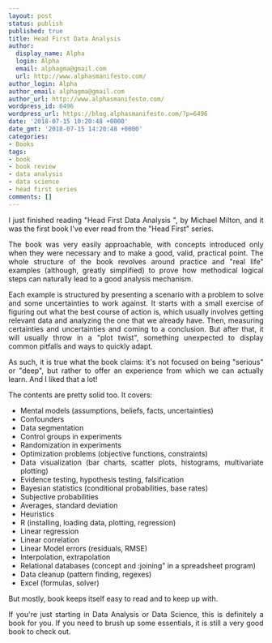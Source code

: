 ```yaml
---
layout: post
status: publish
published: true
title: Head First Data Analysis
author:
  display_name: Alpha
  login: Alpha
  email: alphagma@gmail.com
  url: http://www.alphasmanifesto.com/
author_login: Alpha
author_email: alphagma@gmail.com
author_url: http://www.alphasmanifesto.com/
wordpress_id: 6496
wordpress_url: https://blog.alphasmanifesto.com/?p=6496
date: '2018-07-15 10:20:48 +0000'
date_gmt: '2018-07-15 14:20:48 +0000'
categories:
- Books
tags:
- book
- book review
- data analysis
- data science
- head first series
comments: []
---
```

<p style="text-align: justify;">I just finished reading "Head First Data Analysis ", by Michael Milton, and it was the first book I've ever read from the "Head First" series.</p>
<p style="text-align: justify;">The book was very easily approachable, with concepts introduced only when they were necessary and to make a good, valid, practical point. The whole structure of the book revolves&nbsp;around practice and "real life" examples (although, greatly simplified) to prove how methodical logical steps can naturally lead to a good analysis mechanism.</p>
<p><!--more--></p>
<p style="text-align: justify;">Each example&nbsp;is structured by presenting a scenario with a problem to solve and some uncertainties to work against. It starts with a small exercise of figuring out what the best course of action is, which usually involves getting relevant data and analyzing the one that we already have. Then, measuring certainties and uncertainties and coming to a conclusion. But after that, it will usually throw in a "plot twist", something unexpected to display common pitfalls and ways to quickly adapt.</p>
<p style="text-align: justify;">As such, it is true what the book claims: it's not focused on being "serious" or "deep", but rather to offer an experience from which we can actually learn. And I liked that a lot!</p>
<p style="text-align: justify;">The contents are pretty solid too. It covers:</p>
<ul style="text-align: justify;">
<li>Mental models (assumptions, beliefs, facts, uncertainties)</li>
<li>Confounders</li>
<li>Data segmentation</li>
<li>Control groups in experiments</li>
<li>Randomization in experiments</li>
<li>Optimization problems (objective functions, constraints)</li>
<li>Data visualization (bar charts, scatter plots, histograms, multivariate plotting)</li>
<li>Evidence testing, hypothesis testing, falsification</li>
<li>Bayesian statistics (conditional probabilities, base rates)</li>
<li>Subjective probabilities</li>
<li>Averages, standard deviation</li>
<li>Heuristics</li>
<li>R (installing, loading data, plotting, regression)</li>
<li>Linear regression</li>
<li>Linear correlation</li>
<li>Linear Model errors (residuals, RMSE)</li>
<li>Interpolation, extrapolation</li>
<li>Relational databases (concept and :joining" in a spreadsheet program)</li>
<li>Data cleanup (pattern finding, regexes)</li>
<li>Excel (formulas, solver)</li>
</ul>
<p style="text-align: justify;">But mostly, book keeps itself easy to read and to keep up with.</p>
<p style="text-align: justify;">If you're just starting in Data Analysis or Data Science, this is definitely a book for you. If you need to brush up some essentials, it is still a very good book to check out.</p>
